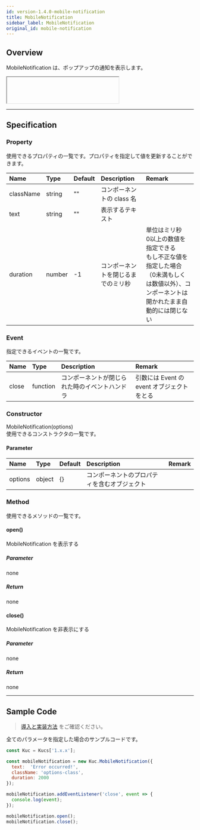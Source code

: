 ```yaml
---
id: version-1.4.0-mobile-notification
title: MobileNotification
sidebar_label: MobileNotification
original_id: mobile-notification
---
```


## Overview

MobileNotification は、ポップアップの通知を表示します。

<div class="sample-container" id="mobile-notification">
  <div id="sample-container__components" class="mobile">
    <iframe id="iframe" title="mobile notification image" width="300px" height="70px"></iframe>
  </div>
</div>
<script src="/js/samples/mobile/mobile-notification.js"></script>

---

## Specification

### Property

使用できるプロパティの一覧です。プロパティを指定して値を更新することができます。

| Name | Type | Default | Description | Remark |
| :--- | :--- | :--- | :--- | :--- |
| className | string | "" | コンポーネントの class 名 ||
| text | string | "" | 表示するテキスト ||
| duration | number | -1 | コンポーネントを閉じるまでのミリ秒 | 単位はミリ秒<br>0以上の数値を指定できる<br>もし不正な値を指定した場合（0未満もしくは数値以外）、コンポーネントは開かれたまま自動的には閉じない |

### Event

指定できるイベントの一覧です。

| Name | Type | Description | Remark |
| :--- | :--- | :--- | :--- |
| close | function | コンポーネントが閉じられた時のイベントハンドラ | 引数には Event の event オブジェクトをとる |

### Constructor

MobileNotification(options)<br>
使用できるコンストラクタの一覧です。

#### Parameter
| Name | Type | Default | Description | Remark |
| :--- | :--- | :--- | :--- | :--- |
| options | object | {} | コンポーネントのプロパティを含むオブジェクト | |

### Method

使用できるメソッドの一覧です。

#### open()
MobileNotification を表示する

##### Parameter
none

##### Return
none

#### close()
MobileNotification を非表示にする

##### Parameter
none

##### Return
none

---
## Sample Code

>[導入と実装方法](../../getting-started/quick-start.md#導入と実装方法) をご確認ください。

全てのパラメータを指定した場合のサンプルコードです。

```javascript
const Kuc = Kucs['1.x.x'];

const mobileNotification = new Kuc.MobileNotification({
  text:  'Error occurred!',
  className: 'options-class',
  duration: 2000
});

mobileNotification.addEventListener('close', event => {
  console.log(event);
});

mobileNotification.open();
mobileNotification.close();
```
